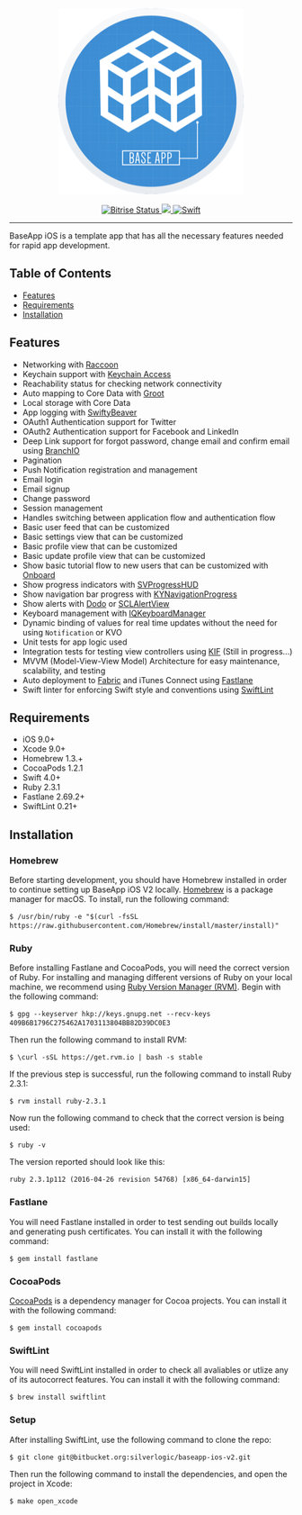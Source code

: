 <p align="center">
    <img src="./Assets/BaseAppLogo.png">
</p>

<p align="center">
    <a href="https://app.bitrise.io/app/650fc8604c9bc611#">
        <img src="https://app.bitrise.io/app/650fc8604c9bc611/status.svg?token=noq5RkeuISIYlK6590gROg&branch=master" alt="Bitrise Status">
    </a>
    <a href="https://codecov.io/gh/silverlogic/BaseApp-iOS">
        <img src="https://codecov.io/gh/silverlogic/BaseApp-iOS/branch/master/graph/badge.svg" />
    </a>
    <a href="https://swift.org/">
        <img src="https://img.shields.io/badge/Swift-4.0-orange.svg?style=flat" alt="Swift">
    </a>
</p>

----------------

BaseApp iOS is a template app that has all the necessary features needed for rapid app development.

## Table of Contents

- [Features](#background)
- [Requirements](#requirements)
- [Installation](#installation)

## Features

* Networking with [Raccoon](https://github.com/ManueGE/Raccoon)
* Keychain support with [Keychain Access](https://github.com/kishikawakatsumi/KeychainAccess)
* Reachability status for checking network connectivity
* Auto mapping to Core Data with [Groot](https://github.com/gonzalezreal/Groot)
* Local storage with Core Data
* App logging with [SwiftyBeaver](https://github.com/SwiftyBeaver/SwiftyBeaver)
* OAuth1 Authentication support for Twitter
* OAuth2 Authentication support for Facebook and LinkedIn
* Deep Link support for forgot password, change email and confirm email using [BranchIO](https://github.com/BranchMetrics/ios-branch-deep-linking)
* Pagination
* Push Notification registration and management
* Email login
* Email signup
* Change password
* Session management
* Handles switching between application flow and authentication flow
* Basic user feed that can be customized
* Basic settings view that can be customized
* Basic profile view that can be customized
* Basic update profile view that can be customized
* Show basic tutorial flow to new users that can be customized with [Onboard](https://github.com/mamaral/Onboard)
* Show progress indicators with [SVProgressHUD](https://github.com/SVProgressHUD/SVProgressHUD)
* Show navigation bar progress with [KYNavigationProgress](https://github.com/ykyouhei/KYNavigationProgress)
* Show alerts with [Dodo](https://github.com/marketplacer/Dodo) or [SCLAlertView](https://github.com/vikmeup/SCLAlertView-Swift)
* Keyboard management with [IQKeyboardManager](https://github.com/hackiftekhar/IQKeyboardManager)
* Dynamic binding of values for real time updates without the need for using `Notification` or KVO
* Unit tests for app logic used
* Integration tests for testing view controllers using [KIF](https://github.com/kif-framework/KIF) (Still in progress...)
* MVVM (Model-View-View Model) Architecture for easy maintenance, scalability, and testing
* Auto deployment to [Fabric](https://fabric.io/) and iTunes Connect using [Fastlane](https://fastlane.tools/)
* Swift linter for enforcing Swift style and conventions using [SwiftLint](https://github.com/realm/SwiftLint)

## Requirements

* iOS 9.0+
* Xcode 9.0+
* Homebrew 1.3.+
* CocoaPods 1.2.1
* Swift 4.0+
* Ruby 2.3.1
* Fastlane 2.69.2+
* SwiftLint 0.21+

## Installation

### Homebrew
Before starting development, you should have Homebrew installed in order to continue setting up BaseApp iOS V2 locally. [Homebrew](https://brew.sh/) is a package manager for macOS. To install, run the following command:
```
$ /usr/bin/ruby -e "$(curl -fsSL https://raw.githubusercontent.com/Homebrew/install/master/install)"
```

### Ruby
Before installing Fastlane and CocoaPods, you will need the correct version of Ruby. For installing and managing different versions of Ruby on your local machine, we recommend using [Ruby Version Manager (RVM)](https://rvm.io/). Begin with the following command:
```
$ gpg --keyserver hkp://keys.gnupg.net --recv-keys 409B6B1796C275462A1703113804BB82D39DC0E3
```
Then run the following command to install RVM:
```
$ \curl -sSL https://get.rvm.io | bash -s stable
```
If the previous step is successful, run the following command to install Ruby 2.3.1:
```
$ rvm install ruby-2.3.1
```
Now run the following command to check that the correct version is being used:
```
$ ruby -v
```
The version reported should look like this:
```
ruby 2.3.1p112 (2016-04-26 revision 54768) [x86_64-darwin15]
```

### Fastlane
You will need Fastlane installed in order to test sending out builds locally and generating push certificates. You can install it with the following command:
```
$ gem install fastlane
```

### CocoaPods
[CocoaPods](https://cocoapods.org/) is a dependency manager for Cocoa projects. You can install it with the following command:
```
$ gem install cocoapods
```

### SwiftLint
You will need SwiftLint installed in order to check all avaliables or utlize any of its autocorrect features. You can install it with the following command:
```
$ brew install swiftlint
```

### Setup
After installing SwiftLint, use the following command to clone the repo:
```
$ git clone git@bitbucket.org:silverlogic/baseapp-ios-v2.git
```
Then run the following command to install the dependencies, and open the project in Xcode:
```
$ make open_xcode
```
